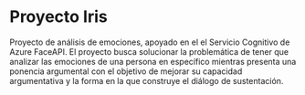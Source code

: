 # Proyecto Iris

Proyecto de análisis de emociones, apoyado en el el Servicio Cognitivo de Azure FaceAPI.
El proyecto busca solucionar la problemática de tener que analizar las emociones de una persona en específico mientras presenta una ponencia argumental con el objetivo de mejorar su capacidad argumentativa y la forma en la que construye el diálogo de sustentación.

